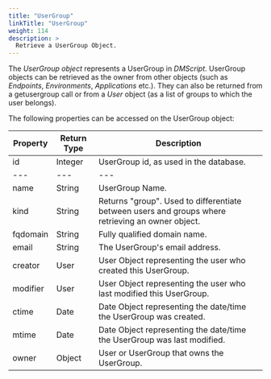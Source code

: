 ```yaml
---
title: "UserGroup"
linkTitle: "UserGroup"
weight: 114
description: >
  Retrieve a UserGroup Object.
---
```


The _UserGroup object_ represents a UserGroup in _DMScript_. UserGroup objects can be retrieved as the owner from other objects (such as _Endpoints_, _Environments_, _Applications_ etc.). They can also be returned from a getusergroup call or from a _User_ object (as a list of groups to which the user belongs).

The following properties can be accessed on the UserGroup object:

| **Property** | **Return Type** | **Description**                                                                                   |
|--------------|-----------------|---------------------------------------------------------------------------------------------------|
| id           | Integer         | UserGroup id, as used in the database.                                                            |
| ---          | ---             | ---                                                                                               |
| name         | String          | UserGroup Name.                                                                                   |
| kind         | String          | Returns "group". Used to differentiate between users and groups where retrieving an owner object. |
| fqdomain     | String          | Fully qualified domain name.                                                                      |
| email        | String          | The UserGroup's email address.                                                                    |
| creator      | User            | User Object representing the user who created this UserGroup.                                     |
| modifier     | User            | User Object representing the user who last modified this UserGroup.                               |
| ctime        | Date            | Date Object representing the date/time the UserGroup was created.                                 |
| mtime        | Date            | Date Object representing the date/time the UserGroup was last modified.                           |
| owner        | Object          | User or UserGroup that owns the UserGroup.                                                        |

